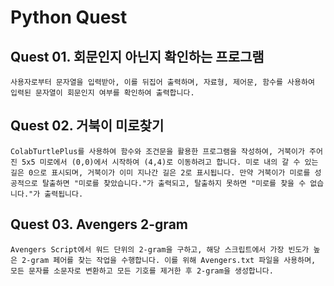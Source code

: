 # Python Quest

## Quest 01. 회문인지 아닌지 확인하는 프로그램

```
사용자로부터 문자열을 입력받아, 이를 뒤집어 출력하며, 자료형, 제어문, 함수를 사용하여 입력된 문자열이 회문인지 여부를 확인하여 출력합니다.
```

## Quest 02. 거북이 미로찾기

```
ColabTurtlePlus를 사용하여 함수와 조건문을 활용한 프로그램을 작성하여, 거북이가 주어진 5x5 미로에서 (0,0)에서 시작하여 (4,4)로 이동하려고 합니다. 미로 내의 갈 수 있는 길은 0으로 표시되며, 거북이가 이미 지나간 길은 2로 표시됩니다. 만약 거북이가 미로를 성공적으로 탈출하면 "미로를 찾았습니다."가 출력되고, 탈출하지 못하면 "미로를 찾을 수 없습니다."가 출력됩니다.
```

## Quest 03. Avengers 2-gram

```
Avengers Script에서 워드 단위의 2-gram을 구하고, 해당 스크립트에서 가장 빈도가 높은 2-gram 페어를 찾는 작업을 수행합니다. 이를 위해 Avengers.txt 파일을 사용하며, 모든 문자를 소문자로 변환하고 모든 기호를 제거한 후 2-gram을 생성합니다.
```
